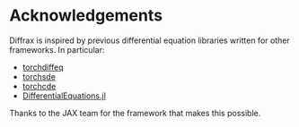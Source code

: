 # Acknowledgements

Diffrax is inspired by previous differential equation libraries written for other frameworks. In particular:
- [torchdiffeq](https://github.com/rtqichen/torchdiffeq)
- [torchsde](https://github.com/google-research/torchsde)
- [torchcde](https://github.com/patrick-kidger/torchcde)
- [DifferentialEquations.jl](https://diffeq.sciml.ai)

Thanks to the JAX team for the framework that makes this possible.
